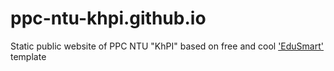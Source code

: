 # ppc-ntu-khpi.github.io
Static public website of PPC NTU "KhPI" based on free and cool ['EduSmart'](https://colorlib.com/wp/template/edusmart/) template
